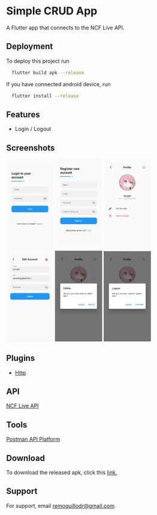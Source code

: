 
# Simple CRUD App

A Flutter app that connects to the NCF Live API. 



## Deployment

To deploy this project run

```bash
  flutter build apk --release
```


If you have connected android device, run

```bash
  flutter install --release
```



## Features

- Login / Logout


## Screenshots

<img src="https://github.com/danielremoquillo/screenshots/blob/main/flutter-simple-crud/login.png" width=25% height=25% />
<img src="https://github.com/danielremoquillo/screenshots/blob/main/flutter-simple-crud/register.png" width=25% height=25% />
<img src="https://github.com/danielremoquillo/screenshots/blob/main/flutter-simple-crud/profile.png" width=25% height=25% />
<img src="https://github.com/danielremoquillo/screenshots/blob/main/flutter-simple-crud/update.png"  width=25% height=25%/>
<img src="https://github.com/danielremoquillo/screenshots/blob/main/flutter-simple-crud/delete.png" width=25% height=25% />
<img src="https://github.com/danielremoquillo/screenshots/blob/main/flutter-simple-crud/logout.png"  width=25% height=25%/>

## Plugins

- [Http](https://pub.dev/packages/http)


## API

[NCF Live API](https://google.com/)

## Tools

[Postman API Platform](https://www.postman.com/)


## Download

To download the released apk, click this [link.](https://drive.google.com/file/d/1_6rHxlfKz9srkOixBfnNwYVbZiBEkg6G/view?usp=share_link)



## Support

For support, email remoquillodr@gmail.com.



